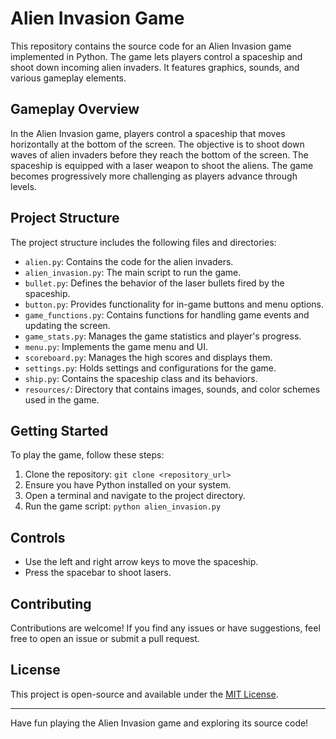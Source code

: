 # Alien Invasion Game

This repository contains the source code for an Alien Invasion game implemented in Python. The game lets players control a spaceship and shoot down incoming alien invaders. It features graphics, sounds, and various gameplay elements.

## Gameplay Overview

In the Alien Invasion game, players control a spaceship that moves horizontally at the bottom of the screen. The objective is to shoot down waves of alien invaders before they reach the bottom of the screen. The spaceship is equipped with a laser weapon to shoot the aliens. The game becomes progressively more challenging as players advance through levels.

## Project Structure

The project structure includes the following files and directories:

- `alien.py`: Contains the code for the alien invaders.
- `alien_invasion.py`: The main script to run the game.
- `bullet.py`: Defines the behavior of the laser bullets fired by the spaceship.
- `button.py`: Provides functionality for in-game buttons and menu options.
- `game_functions.py`: Contains functions for handling game events and updating the screen.
- `game_stats.py`: Manages the game statistics and player's progress.
- `menu.py`: Implements the game menu and UI.
- `scoreboard.py`: Manages the high scores and displays them.
- `settings.py`: Holds settings and configurations for the game.
- `ship.py`: Contains the spaceship class and its behaviors.
- `resources/`: Directory that contains images, sounds, and color schemes used in the game.

## Getting Started

To play the game, follow these steps:

1. Clone the repository: `git clone <repository_url>`
2. Ensure you have Python installed on your system.
3. Open a terminal and navigate to the project directory.
4. Run the game script: `python alien_invasion.py`

## Controls

- Use the left and right arrow keys to move the spaceship.
- Press the spacebar to shoot lasers.

## Contributing

Contributions are welcome! If you find any issues or have suggestions, feel free to open an issue or submit a pull request.

## License

This project is open-source and available under the [MIT License](LICENSE).

---

Have fun playing the Alien Invasion game and exploring its source code!
